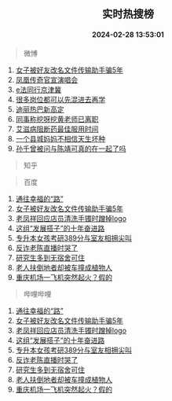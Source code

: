<div align="center"><h2>实时热搜榜</h2><h4>2024-02-28 13:53:01</h4></div>

> 微博  

1. [女子被好友改名文件传输助手骗5年](https://s.weibo.com/weibo?q=%23%E5%A5%B3%E5%AD%90%E8%A2%AB%E5%A5%BD%E5%8F%8B%E6%94%B9%E5%90%8D%E6%96%87%E4%BB%B6%E4%BC%A0%E8%BE%93%E5%8A%A9%E6%89%8B%E9%AA%975%E5%B9%B4%23&t=31&band_rank=1&Refer=top)<br />
2. [凤凰传奇官宣演唱会](https://s.weibo.com/weibo?q=%E5%87%A4%E5%87%B0%E4%BC%A0%E5%A5%87%E5%AE%98%E5%AE%A3%E6%BC%94%E5%94%B1%E4%BC%9A&t=31&band_rank=2&Refer=top)<br />
3. [e法同行京津冀](https://s.weibo.com/weibo?q=%23e%E6%B3%95%E5%90%8C%E8%A1%8C%E4%BA%AC%E6%B4%A5%E5%86%80%23&t=31&band_rank=3&Refer=top)<br />
4. [很多岗位都可以先混进去再学](https://s.weibo.com/weibo?q=%23%E5%BE%88%E5%A4%9A%E5%B2%97%E4%BD%8D%E9%83%BD%E5%8F%AF%E4%BB%A5%E5%85%88%E6%B7%B7%E8%BF%9B%E5%8E%BB%E5%86%8D%E5%AD%A6%23&t=31&band_rank=4&Refer=top)<br />
5. [迪丽热巴新高定](https://s.weibo.com/weibo?q=%E8%BF%AA%E4%B8%BD%E7%83%AD%E5%B7%B4%E6%96%B0%E9%AB%98%E5%AE%9A&t=31&band_rank=5&Refer=top)<br />
6. [同事称挖呀挖黄老师已离职](https://s.weibo.com/weibo?q=%23%E5%90%8C%E4%BA%8B%E7%A7%B0%E6%8C%96%E5%91%80%E6%8C%96%E9%BB%84%E8%80%81%E5%B8%88%E5%B7%B2%E7%A6%BB%E8%81%8C%23&t=31&band_rank=6&Refer=top)<br />
7. [艾滋病阻断药最佳服用时间](https://s.weibo.com/weibo?q=%23%E8%89%BE%E6%BB%8B%E7%97%85%E9%98%BB%E6%96%AD%E8%8D%AF%E6%9C%80%E4%BD%B3%E6%9C%8D%E7%94%A8%E6%97%B6%E9%97%B4%23&t=31&band_rank=7&Refer=top)<br />
8. [一个县城妈妈不相信天生坏种](https://s.weibo.com/weibo?q=%23%E4%B8%80%E4%B8%AA%E5%8E%BF%E5%9F%8E%E5%A6%88%E5%A6%88%E4%B8%8D%E7%9B%B8%E4%BF%A1%E5%A4%A9%E7%94%9F%E5%9D%8F%E7%A7%8D%23&t=31&band_rank=8&Refer=top)<br />
9. [孙千曾被问与陈靖可真的在一起了吗](https://s.weibo.com/weibo?q=%23%E5%AD%99%E5%8D%83%E6%9B%BE%E8%A2%AB%E9%97%AE%E4%B8%8E%E9%99%88%E9%9D%96%E5%8F%AF%E7%9C%9F%E7%9A%84%E5%9C%A8%E4%B8%80%E8%B5%B7%E4%BA%86%E5%90%97%23&t=31&band_rank=9&Refer=top)<br />

> 知乎  


> 百度  

1. [通往幸福的“路”](https://www.baidu.com/s?wd=%E9%80%9A%E5%BE%80%E5%B9%B8%E7%A6%8F%E7%9A%84%E2%80%9C%E8%B7%AF%E2%80%9D&sa=fyb_news&rsv_dl=fyb_news)<br />
2. [女子被好友改名文件传输助手骗5年](https://www.baidu.com/s?wd=%E5%A5%B3%E5%AD%90%E8%A2%AB%E5%A5%BD%E5%8F%8B%E6%94%B9%E5%90%8D%E6%96%87%E4%BB%B6%E4%BC%A0%E8%BE%93%E5%8A%A9%E6%89%8B%E9%AA%975%E5%B9%B4&sa=fyb_news&rsv_dl=fyb_news)<br />
3. [老凤祥回应店员清洗手镯时蹭掉logo](https://www.baidu.com/s?wd=%E8%80%81%E5%87%A4%E7%A5%A5%E5%9B%9E%E5%BA%94%E5%BA%97%E5%91%98%E6%B8%85%E6%B4%97%E6%89%8B%E9%95%AF%E6%97%B6%E8%B9%AD%E6%8E%89logo&sa=fyb_news&rsv_dl=fyb_news)<br />
4. [这组“发展搭子”的十年奋进路](https://www.baidu.com/s?wd=%E8%BF%99%E7%BB%84%E2%80%9C%E5%8F%91%E5%B1%95%E6%90%AD%E5%AD%90%E2%80%9D%E7%9A%84%E5%8D%81%E5%B9%B4%E5%A5%8B%E8%BF%9B%E8%B7%AF&sa=fyb_news&rsv_dl=fyb_news)<br />
5. [专升本女孩考研389分与室友相拥尖叫](https://www.baidu.com/s?wd=%E4%B8%93%E5%8D%87%E6%9C%AC%E5%A5%B3%E5%AD%A9%E8%80%83%E7%A0%94389%E5%88%86%E4%B8%8E%E5%AE%A4%E5%8F%8B%E7%9B%B8%E6%8B%A5%E5%B0%96%E5%8F%AB&sa=fyb_news&rsv_dl=fyb_news)<br />
6. [反诈老陈直播时哭了](https://www.baidu.com/s?wd=%E5%8F%8D%E8%AF%88%E8%80%81%E9%99%88%E7%9B%B4%E6%92%AD%E6%97%B6%E5%93%AD%E4%BA%86&sa=fyb_news&rsv_dl=fyb_news)<br />
7. [研究生多到无宿舍可住](https://www.baidu.com/s?wd=%E7%A0%94%E7%A9%B6%E7%94%9F%E5%A4%9A%E5%88%B0%E6%97%A0%E5%AE%BF%E8%88%8D%E5%8F%AF%E4%BD%8F&sa=fyb_news&rsv_dl=fyb_news)<br />
8. [老人扶倒地者却被车撞成植物人](https://www.baidu.com/s?wd=%E8%80%81%E4%BA%BA%E6%89%B6%E5%80%92%E5%9C%B0%E8%80%85%E5%8D%B4%E8%A2%AB%E8%BD%A6%E6%92%9E%E6%88%90%E6%A4%8D%E7%89%A9%E4%BA%BA&sa=fyb_news&rsv_dl=fyb_news)<br />
9. [重庆机场一飞机突然起火？假的](https://www.baidu.com/s?wd=%E9%87%8D%E5%BA%86%E6%9C%BA%E5%9C%BA%E4%B8%80%E9%A3%9E%E6%9C%BA%E7%AA%81%E7%84%B6%E8%B5%B7%E7%81%AB%EF%BC%9F%E5%81%87%E7%9A%84&sa=fyb_news&rsv_dl=fyb_news)<br />

> 哔哩哔哩  

1. [通往幸福的“路”](https://www.baidu.com/s?wd=%E9%80%9A%E5%BE%80%E5%B9%B8%E7%A6%8F%E7%9A%84%E2%80%9C%E8%B7%AF%E2%80%9D&sa=fyb_news&rsv_dl=fyb_news)<br />
2. [女子被好友改名文件传输助手骗5年](https://www.baidu.com/s?wd=%E5%A5%B3%E5%AD%90%E8%A2%AB%E5%A5%BD%E5%8F%8B%E6%94%B9%E5%90%8D%E6%96%87%E4%BB%B6%E4%BC%A0%E8%BE%93%E5%8A%A9%E6%89%8B%E9%AA%975%E5%B9%B4&sa=fyb_news&rsv_dl=fyb_news)<br />
3. [老凤祥回应店员清洗手镯时蹭掉logo](https://www.baidu.com/s?wd=%E8%80%81%E5%87%A4%E7%A5%A5%E5%9B%9E%E5%BA%94%E5%BA%97%E5%91%98%E6%B8%85%E6%B4%97%E6%89%8B%E9%95%AF%E6%97%B6%E8%B9%AD%E6%8E%89logo&sa=fyb_news&rsv_dl=fyb_news)<br />
4. [这组“发展搭子”的十年奋进路](https://www.baidu.com/s?wd=%E8%BF%99%E7%BB%84%E2%80%9C%E5%8F%91%E5%B1%95%E6%90%AD%E5%AD%90%E2%80%9D%E7%9A%84%E5%8D%81%E5%B9%B4%E5%A5%8B%E8%BF%9B%E8%B7%AF&sa=fyb_news&rsv_dl=fyb_news)<br />
5. [专升本女孩考研389分与室友相拥尖叫](https://www.baidu.com/s?wd=%E4%B8%93%E5%8D%87%E6%9C%AC%E5%A5%B3%E5%AD%A9%E8%80%83%E7%A0%94389%E5%88%86%E4%B8%8E%E5%AE%A4%E5%8F%8B%E7%9B%B8%E6%8B%A5%E5%B0%96%E5%8F%AB&sa=fyb_news&rsv_dl=fyb_news)<br />
6. [反诈老陈直播时哭了](https://www.baidu.com/s?wd=%E5%8F%8D%E8%AF%88%E8%80%81%E9%99%88%E7%9B%B4%E6%92%AD%E6%97%B6%E5%93%AD%E4%BA%86&sa=fyb_news&rsv_dl=fyb_news)<br />
7. [研究生多到无宿舍可住](https://www.baidu.com/s?wd=%E7%A0%94%E7%A9%B6%E7%94%9F%E5%A4%9A%E5%88%B0%E6%97%A0%E5%AE%BF%E8%88%8D%E5%8F%AF%E4%BD%8F&sa=fyb_news&rsv_dl=fyb_news)<br />
8. [老人扶倒地者却被车撞成植物人](https://www.baidu.com/s?wd=%E8%80%81%E4%BA%BA%E6%89%B6%E5%80%92%E5%9C%B0%E8%80%85%E5%8D%B4%E8%A2%AB%E8%BD%A6%E6%92%9E%E6%88%90%E6%A4%8D%E7%89%A9%E4%BA%BA&sa=fyb_news&rsv_dl=fyb_news)<br />
9. [重庆机场一飞机突然起火？假的](https://www.baidu.com/s?wd=%E9%87%8D%E5%BA%86%E6%9C%BA%E5%9C%BA%E4%B8%80%E9%A3%9E%E6%9C%BA%E7%AA%81%E7%84%B6%E8%B5%B7%E7%81%AB%EF%BC%9F%E5%81%87%E7%9A%84&sa=fyb_news&rsv_dl=fyb_news)<br />

